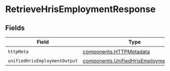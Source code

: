 # RetrieveHrisEmploymentResponse


## Fields

| Field                                                                                            | Type                                                                                             | Required                                                                                         | Description                                                                                      |
| ------------------------------------------------------------------------------------------------ | ------------------------------------------------------------------------------------------------ | ------------------------------------------------------------------------------------------------ | ------------------------------------------------------------------------------------------------ |
| `httpMeta`                                                                                       | [components.HTTPMetadata](../../models/components/httpmetadata.md)                               | :heavy_check_mark:                                                                               | N/A                                                                                              |
| `unifiedHrisEmploymentOutput`                                                                    | [components.UnifiedHrisEmploymentOutput](../../models/components/unifiedhrisemploymentoutput.md) | :heavy_minus_sign:                                                                               | N/A                                                                                              |